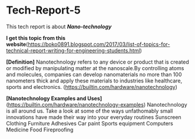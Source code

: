 # Tech-Report-5
This tech report is about ***Nano-technology***

**I get this topic from this website**(https://boko0891.blogspot.com/2017/03/list-of-topics-for-technical-report-writing-for-engineering-students.html)

**[Definition]**
Nanotechnology refers to any device or product that is created or modified by manipulating matter at the nanoscale.By controlling atoms and molecules, companies can develop nanomaterials no more than 100 nanometers thick and apply these materials to industries like healthcare, sports and electronics.
(https://builtin.com/hardware/nanotechnology)

**[Nanotechnology Examples and Uses]** (https://builtin.com/hardware/nanotechnology-examples)
Nanotechnology is all around us. Take a look at some of the ways unfathomably small innovations have made their way into your everyday routines
Sunscreen
Clothing
Furniture
Adhesives
Car paint
Sports equipment
Computers
Medicine
Food
Fireproofing
